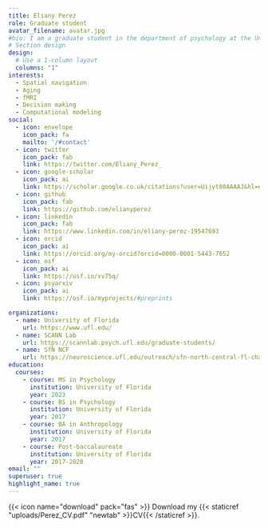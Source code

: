 ```yaml
---
title: Eliany Perez
role: Graduate student
avatar_filename: avatar.jpg
#bio: I am a graduate student in the department of psychology at the University of Florida working with Dr. Steven Weisberg.
# Section design
design:
  # Use a 1-column layout
  columns: "1"
interests:
  - Spatial navigation
  - Aging
  - fMRI
  - Decision making
  - Computational modeling
social:
  - icon: envelope
    icon_pack: fa
    mailto: '/#contact'
  - icon: twitter
    icon_pack: fab
    link: https://twitter.com/Eliany_Perez_
  - icon: google-scholar
    icon_pack: ai
    link: https://scholar.google.co.uk/citations?user=Uijyt80AAAAJ&hl=en
  - icon: github
    icon_pack: fab
    link: https://github.com/elianyperez
  - icon: linkedin
    icon_pack: fab
    link: https://www.linkedin.com/in/eliany-perez-19547693
  - icon: orcid
    icon_pack: ai
    link: https://orcid.org/my-orcid?orcid=0000-0001-5443-7652
  - icon: osf
    icon_pack: ai
    link: https://osf.io/xv75q/
  - icon: psyarxiv
    icon_pack: ai
    link: https://osf.io/myprojects/#preprints    

organizations:
  - name: University of Florida
    url: https://www.ufl.edu/
  - name: SCANN Lab
    url: https://scannlab.psych.ufl.edu/graduate-students/
  - name: SfN NCF
    url: https://neuroscience.ufl.edu/outreach/sfn-north-central-fl-chapter/
education:
  courses:
    - course: MS in Psychology
      institution: University of Florida
      year: 2023
    - course: BS in Psychology
      institution: University of Florida
      year: 2017
    - course: BA in Anthropology
      institution: University of Florida
      year: 2017
    - course: Post-baccalaureate
      institution: University of Florida
      year: 2017-2020
email: ""
superuser: true
highlight_name: true
---
```


{{< icon name="download" pack="fas" >}} Download my {{< staticref "uploads/Perez_CV.pdf" "newtab" >}}CV{{< /staticref >}}.
